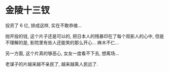 # 金陵十三钗

投资了 6 亿, 排成这样, 实在不敢恭维…

抛开投的钱, 这个片子还是可以的, 把日本人的残暴印在了每个观影人的心中, 但是不理解的是, 影院里有些人还能笑的那么开心… 麻木不仁…

另一方面, 这个片真的够恶心, 女友一度看不下去, 想离场…

老谋子的片越来越不亲民了, 越来越离人民远了.

